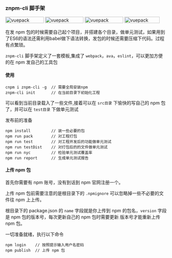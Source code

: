 ### znpm-cli 脚手架

<img src="https://img.shields.io/npm/v/znpm-cli.svg?style=flat-square" alt="vuepack" width="120" height='20'>
<img src="https://img.shields.io/david/cnpm/npminstall.svg?style=flat-square" alt="vuepack" width="120" height='20'>
<img src="https://img.shields.io/npm/dm/znpm-cli.svg?style=flat-square" alt="vuepack" width="120" height='20'>
<img src="https://img.shields.io/npm/l/znpm-cli.svg" alt="vuepack" width="110" height='20'>

在发 npm 包的时候需要自己起个项目，并搭建各个目录，做单元测试，如果用到了ES6的语法还需利用babel做下语法转换，发包的时候还需要压缩下代码。过程有点繁琐。

`znpm-cli` 脚手架定义了一套模板,集成了 `webpack`，`ava`，`eslint`，可以更加方便的在 npm 发自己的工具包

#### 使用

```
cnpm i znpm-cli -g  // 需要全局安装npm
znpm-cli init       // 在当前目录下初始化工程
```

可以看到当前目录载入了一些文件,接着可以在 `src目录` 下愉快的写自己的 npm 包了，并可以在 `test目录` 下做单元测试

发布前的准备

```
npm install         // 装一些必要的包
npm run pack        // 对工程打包
npm run test        // 对工程开发后的功能做单元测试
npm run testDist    // 对打包后的的文件做单元测试
npm run nyc         // 检验单元测试覆盖率
npm run report      // 生成单元测试报告
```    

#### 上传 npm 包

首先你需要有 npm 账号，没有到话到 npm 官网注册一个。

上传 npm 包前需要注意的是根目录下的 `.npmignore` 可以忽略掉一些不必要的文件往 npm 上上传。

根目录下的 package.json 的 `name` 字段就是你上传到 npm 的包名，`version` 字段是 npm 包的版本号，每次更新自己的 npm 包时需要更新 版本号才能重新上传 npm 包。

一切准备就绪，执行以下命令

```
npm login    // 按照提示输入用户名密码
npm publish  // 上传 npm 包
```

